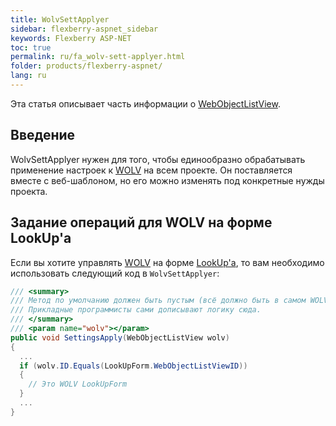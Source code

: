 ```yaml
---
title: WolvSettApplyer
sidebar: flexberry-aspnet_sidebar
keywords: Flexberry ASP-NET
toc: true
permalink: ru/fa_wolv-sett-applyer.html
folder: products/flexberry-aspnet/
lang: ru
---
```

Эта статья описывает часть информации о [WebObjectListView](web-object-list-view.html).

## Введение

WolvSettApplyer нужен для того, чтобы единообразно обрабатывать применение настроек к [WOLV](web-object-list-view.html) на всем проекте. Он поставляется вместе
с веб-шаблоном, но его можно изменять под конкретные нужды проекта.

## Задание операций для WOLV на форме LookUp'а

Если вы хотите управлять [WOLV](web-object-list-view.html) на форме [LookUp'а](look-up--overview.html), то вам необходимо использовать следующий код в `WolvSettApplyer`:

```cs
/// <summary>
/// Метод по умолчанию должен быть пустым (всё должно быть в самом WOLV-e инициализироваться)
/// Прикладные программисты сами дописывают логику сюда.
/// </summary>
/// <param name="wolv"></param>
public void SettingsApply(WebObjectListView wolv)
{
  ...
  if (wolv.ID.Equals(LookUpForm.WebObjectListViewID))
  {
    // Это WOLV LookUpForm
  }
  ...
}
```
